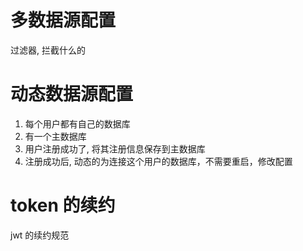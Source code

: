 # 多数据源配置
过滤器, 拦截什么的


# 动态数据源配置
1. 每个用户都有自己的数据库
2. 有一个主数据库
3. 用户注册成功了, 将其注册信息保存到主数据库
4. 注册成功后, 动态的为连接这个用户的数据库，不需要重启，修改配置


# token 的续约
jwt 的续约规范

